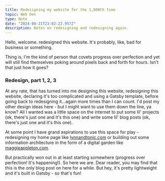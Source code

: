 ```yaml
---
title: Redesigning my website for the 1,000th time
topic: Web Dev
type: Note
date: "2024-08-21T23:02:22.957Z"
description: Notes on redesigning and redesigning again.
---
```


Hello, welcome. redesigned this website. It's probably, like, bad for business or something.

Thing is, I'm the kind of person that covets progress over perfection and yet will still find themselves poking around pixels back and forth for hours. Isn't that just how it goes?

### Redesign, part 1, 2, 3

At any rate, that has turned into me designing this website, redesigning this website, declaring it's too complicated and using a Gatsby template, before going back to redesigning it...again more times than I can count. I'd post my other design ideas here - but I might want to use them down the line, ya know? All I wanted was a little space on the internet to put some lil' projects (ok, there's just one and it's this one) and write some lil' blog posts (ok, there's just one and it's this one).

At some point I have grand aspirations to use this space for play - redesigning my home page like [lynnandtonic.com](https://lynnandtonic.com/) or building out some information architecture in the form of a digital garden like [maggieappleton.com](https://maggieappleton.com/).

But practically won out in at least starting somewhere (progress over perfection! It's happening!). So here we are. Dear reader, you may find that this is the only blog post on here for a while. But hey, it's pretty lightweight and it's built in Gatsby - so that's fun!
